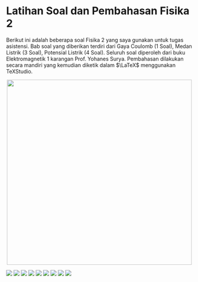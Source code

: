 # Latihan Soal dan Pembahasan Fisika 2

Berikut ini adalah beberapa soal Fisika 2 yang saya gunakan untuk tugas asistensi. Bab soal yang diberikan terdiri dari Gaya Coulomb (1 Soal), Medan Listrik (3 Soal), Potensial Listrik (4 Soal). Seluruh soal diperoleh dari buku Elektromagnetik 1 karangan Prof. Yohanes Surya. Pembahasan dilakukan secara mandiri yang kemudian diketik dalam $\LaTeX$ menggunakan TeXStudio.

<div style="text-align: center;">
<img src="https://user-images.githubusercontent.com/93019427/232763821-4e337eb5-2fca-455e-a28f-b69bc7e21800.png" width="500"/>
</div>

![](https://user-images.githubusercontent.com/93019427/232765724-a4b36dda-2eda-4c7a-9d90-88aa67212f27.png)
![](https://user-images.githubusercontent.com/93019427/232765773-3f1a066f-02fe-43e0-8837-c82f39d2281c.png)
![](https://user-images.githubusercontent.com/93019427/232765777-6ff87398-e64a-4137-a2c1-6aedb6beaaf6.png)
![](https://user-images.githubusercontent.com/93019427/232765783-442089e2-af0c-4f4f-9c9f-5375d3018b35.png)
![](https://user-images.githubusercontent.com/93019427/232765785-511be378-4d4d-4c95-9f53-023661f24a64.png)
![](https://user-images.githubusercontent.com/93019427/232765790-bb7f4251-ae47-4556-8ce9-cb1bf7309d08.png)
![](https://user-images.githubusercontent.com/93019427/232765761-20110a94-e917-4fe4-bcd1-90437160e74f.png)
![](https://user-images.githubusercontent.com/93019427/232765765-cc403a8a-884b-4386-a860-a6ab5377842b.png)
![](https://user-images.githubusercontent.com/93019427/232765772-54e5b73a-5f93-465e-8a3d-99003ff8bd58.png)

